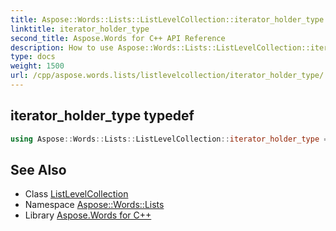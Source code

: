 ```yaml
---
title: Aspose::Words::Lists::ListLevelCollection::iterator_holder_type typedef
linktitle: iterator_holder_type
second_title: Aspose.Words for C++ API Reference
description: How to use Aspose::Words::Lists::ListLevelCollection::iterator_holder_type typedef of Aspose::Words::Lists::ListLevelCollection class in C++.
type: docs
weight: 1500
url: /cpp/aspose.words.lists/listlevelcollection/iterator_holder_type/
---
```

## iterator_holder_type typedef




```cpp
using Aspose::Words::Lists::ListLevelCollection::iterator_holder_type =  System::Collections::Generic::List<System::SharedPtr<Aspose::Words::Lists::ListLevel> >
```

## See Also

* Class [ListLevelCollection](../)
* Namespace [Aspose::Words::Lists](../../)
* Library [Aspose.Words for C++](../../../)
